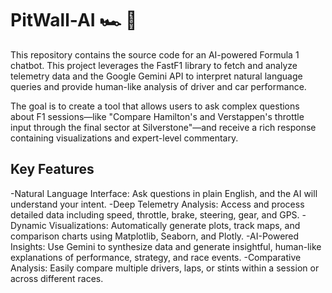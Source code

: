 # PitWall-AI 🏎️ 🤖

This repository contains the source code for an AI-powered Formula 1 chatbot. This project leverages the FastF1 library to fetch and analyze telemetry data and the Google Gemini API to interpret natural language queries and provide human-like analysis of driver and car performance.

The goal is to create a tool that allows users to ask complex questions about F1 sessions—like "Compare Hamilton's and Verstappen's throttle input through the final sector at Silverstone"—and receive a rich response containing visualizations and expert-level commentary.

## Key Features

-Natural Language Interface: Ask questions in plain English, and the AI will understand your intent.
-Deep Telemetry Analysis: Access and process detailed data including speed, throttle, brake, steering, gear, and GPS.
-Dynamic Visualizations: Automatically generate plots, track maps, and comparison charts using Matplotlib, Seaborn, and Plotly.
-AI-Powered Insights: Use Gemini to synthesize data and generate insightful, human-like explanations of performance, strategy, and race events.
-Comparative Analysis: Easily compare multiple drivers, laps, or stints within a session or across different races.
